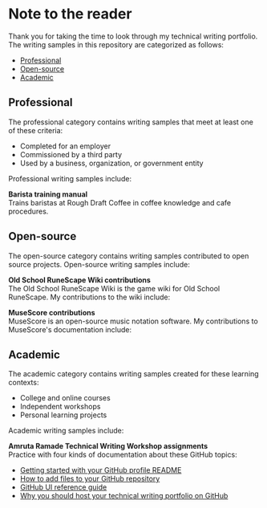 # Note to the reader 
Thank you for taking the time to look through my technical writing portfolio. The writing samples in this repository are categorized as follows: 
- [Professional](#professional)
- [Open-source](#open-source)
- [Academic](#academic)

## Professional  
The professional category contains writing samples that meet at least one of these criteria: 
- Completed for an employer 
- Commissioned by a third party 
- Used by a business, organization, or government entity 

Professional writing samples include: 

**Barista training manual**<br> 
Trains baristas at Rough Draft Coffee in coffee knowledge and cafe procedures. 

## Open-source 
The open-source category contains writing samples contributed to open source projects. Open-source writing samples include:   

**Old School RuneScape Wiki contributions**<br>
The Old School RuneScape Wiki is the game wiki for Old School RuneScape. My contributions to the wiki include:  

**MuseScore contributions**<br>
MuseScore is an open-source music notation software. My contributions to MuseScore's documentation include: 

## Academic 
The academic category contains writing samples created for these learning contexts: 
- College and online courses
- Independent workshops 
- Personal learning projects 

Academic writing samples include: 

**Amruta Ramade Technical Writing Workshop assignments**<br> 
Practice with four kinds of documentation about these GitHub topics: 
- [Getting started with your GitHub profile README](https://github.com/bamerman/portfolio/blob/main/profile_tutorial.md)
- [How to add files to your GitHub repository](https://github.com/bamerman/portfolio/blob/main/file_howto.md)
- [GitHub UI reference guide](https://github.com/bamerman/portfolio/blob/main/ui_reference.md)
- [Why you should host your technical writing portfolio on GitHub](https://github.com/bamerman/portfolio/blob/main/github-explanation.md)
